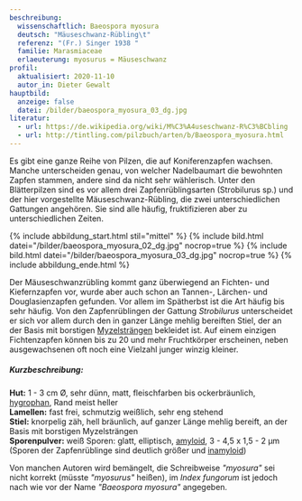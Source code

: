 ```yaml
---
beschreibung:
  wissenschaftlich: Baeospora myosura
  deutsch: "Mäuseschwanz-Rübling\t"
  referenz: "(Fr.) Singer 1938 "
  familie: Marasmiaceae
  erlaeuterung: myosurus = Mäuseschwanz
profil:
  aktualisiert: 2020-11-10
  autor_in: Dieter Gewalt
hauptbild:
  anzeige: false
  datei: /bilder/baeospora_myosura_03_dg.jpg
literatur:
  - url: https://de.wikipedia.org/wiki/M%C3%A4useschwanz-R%C3%BCbling
  - url: http://tintling.com/pilzbuch/arten/b/Baeospora_myosura.html
---
```

Es gibt eine ganze Reihe von Pilzen, die auf Koniferenzapfen wachsen. Manche unterscheiden genau, von welcher Nadelbaumart die bewohnten Zapfen stammen, andere sind da nicht sehr wählerisch. Unter den Blätterpilzen sind es vor allem drei Zapfenrüblingsarten (Strobilurus sp.) und der hier vorgestellte Mäuseschwanz-Rübling, die zwei unterschiedlichen Gattungen angehören. Sie sind alle häufig, fruktifizieren aber zu unterschiedlichen Zeiten.

{% include abbildung_start.html stil="mittel" %}
{% include bild.html datei="/bilder/baeospora_myosura_02_dg.jpg" nocrop=true %}
{% include bild.html datei="/bilder/baeospora_myosura_03_dg.jpg" nocrop=true %}
{% include abbildung_ende.html %}

Der Mäuseschwanzrübling kommt ganz überwiegend an Fichten- und Kiefernzapfen vor, wurde aber auch schon an Tannen-, Lärchen- und Douglasienzapfen gefunden. Vor allem im Spätherbst ist die Art häufig bis sehr häufig. Von den Zapfenrüblingen der Gattung *Strobilurus* unterscheidet er sich vor allem durch den in ganzer Länge mehlig bereiften Stiel, der an der Basis mit borstigen [Myzelsträngen](Myzel "Gattung") bekleidet ist. Auf einem einzigen Fichtenzapfen können bis zu 20 und mehr Fruchtkörper erscheinen, neben ausgewachsenen oft noch eine Vielzahl junger winzig kleiner. 

##### Kurzbeschreibung:

**Hut:**  1 - 3 cm Ø, sehr dünn, matt, fleischfarben bis ockerbräunlich, [hygrophan](hygrophan "Glossar"), Rand meist heller  
**Lamellen:**  fast frei, schmutzig weißlich, sehr eng stehend  
**Stiel:**  knorpelig zäh, hell bräunlich, auf ganzer Länge mehlig bereift, an der Basis mit borstigen Myzelsträngen  
**Sporenpulver:** weiß  Sporen: glatt, elliptisch, [amyloid](amyloid "Glossar"), 3 - 4,5 x 1,5 - 2 µm (Sporen der Zapfenrüblinge sind deutlich größer und [inamyloid](inamyloid "Glossar"))

Von manchen Autoren wird bemängelt, die Schreibweise *"myosura"* sei nicht korrekt (müsste *"myosurus"* heißen), im *Index fungorum* ist jedoch nach wie vor der Name *"Baeospora myosura"* angegeben.